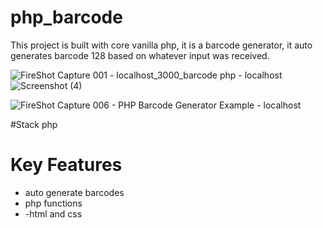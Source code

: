 # php_barcode
This project is built with core vanilla php, it is a barcode generator, it auto generates barcode 128 based on whatever input was received.

![FireShot Capture 001 - localhost_3000_barcode php - localhost](https://github.com/itsjaenae/php_barcode/assets/78134531/4d721b4c-15de-4f17-80ea-bd11f11ff66a)
![Screenshot (4)](https://github.com/itsjaenae/php_barcode/assets/78134531/961d3d3c-8f0b-435c-a716-c160c1aa6081)

![FireShot Capture 006 - PHP Barcode Generator Example - localhost](https://github.com/itsjaenae/php_barcode/assets/78134531/67310fc7-0699-4220-911a-d8584b2c06eb)


#Stack
php
# Key Features
- auto generate barcodes
- php functions
- -html and css

